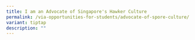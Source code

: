 ```yaml
---
title: I am an Advocate of Singapore's Hawker Culture
permalink: /via-opportunities-for-students/advocate-of-spore-culture/
variant: tiptap
description: ""
---
```

